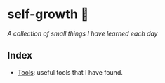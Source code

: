 # self-growth 🌱

*A collection of small things I have learned each day*

## Index

* [Tools](./tools.md): useful tools that I have found.

